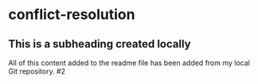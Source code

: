 # conflict-resolution

## This is a subheading created locally

All of this content added to the readme file has been added from my local Git repository. #2
